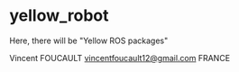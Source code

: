 # yellow_robot

Here, there will be "Yellow ROS packages"


Vincent FOUCAULT
vincentfoucault12@gmail.com
FRANCE
